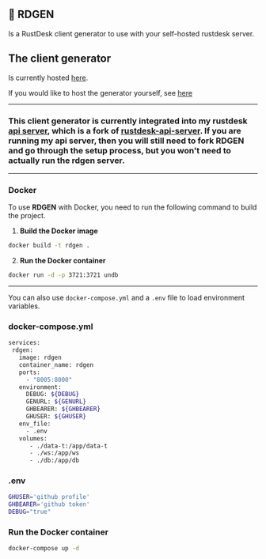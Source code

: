 ## 🚀 RDGEN
Is a RustDesk client generator to use with your self-hosted rustdesk server.

## The client generator
Is currently hosted [here](https://mass.selfip.com/). 

If you would like to host the generator yourself, see [here](setup.md)

---

### This client generator is currently integrated into my rustdesk [api server](https://github.com/bryangerlach/rustdesk-api-server), which is a fork of [rustdesk-api-server](https://github.com/kingmo888/rustdesk-api-server). If you are running my api server, then you will still need to fork RDGEN and go through the setup process, but you won't need to actually run the rdgen server.

---

### Docker

To use **RDGEN** with Docker, you need to run the following command to build the project.
1. **Build the Docker image**

```bash
docker build -t rdgen .
```
2. **Run the Docker container**

```bash
docker run -d -p 3721:3721 undb
```
---
You can also use `docker-compose.yml` and a `.env` file to load environment variables.


### docker-compose.yml

```bash
services:
 rdgen:
   image: rdgen
   container_name: rdgen
   ports:
     - "8005:8000"
   environment:
     DEBUG: ${DEBUG}
     GENURL: ${GENURL}
     GHBEARER: ${GHBEARER}
     GHUSER: ${GHUSER}
   env_file:
     - .env
   volumes:
      - ./data-t:/app/data-t
      - ./ws:/app/ws
      - ./db:/app/db
```
### .env
```bash
GHUSER='github profile'
GHBEARER='github token'
DEBUG="true"
```

### Run the Docker container
```bash
docker-compose up -d
```
